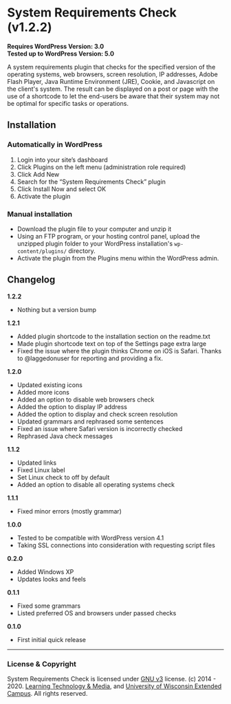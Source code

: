 # System Requirements Check (v1.2.2)

**Requires WordPress Version: 3.0**  
**Tested up to WordPress Version: 5.0**

A system requirements plugin that checks for the specified version of the operating systems, web browsers, screen resolution, IP addresses, Adobe Flash Player, Java Runtime Environment (JRE), Cookie, and Javascript on the client's system. The result can be displayed on a post or page with the use of a shortcode to let the end-users be aware that their system may not be optimal for specific tasks or operations.

## Installation

### Automatically in WordPress

1. Login into your site’s dashboard
2. Click Plugins on the left menu (administration role required)
3. Click Add New
4. Search for the “System Requirements Check” plugin
5. Click Install Now and select OK
6. Activate the plugin

### Manual installation
* Download the plugin file to your computer and unzip it
* Using an FTP program, or your hosting control panel, upload the unzipped plugin folder to your WordPress installation's <code>wp-content/plugins/</code> directory.
* Activate the plugin from the Plugins menu within the WordPress admin.

## Changelog

**1.2.2**
* Nothing but a version bump

**1.2.1**
* Added plugin shortcode to the installation section on the readme.txt
* Made plugin shortcode text on top of the Settings page extra large
* Fixed the issue where the plugin thinks Chrome on iOS is Safari. Thanks to @laggedonuser for reporting and providing a fix.

**1.2.0**
* Updated existing icons
* Added more icons
* Added an option to disable web browsers check
* Added the option to display IP address
* Added the option to display and check screen resolution
* Updated grammars and rephrased some sentences
* Fixed an issue where Safari version is incorrectly checked
* Rephrased Java check messages

**1.1.2**
* Updated links
* Fixed Linux label
* Set Linux check to off by default
* Added an option to disable all operating systems check

**1.1.1**
* Fixed minor errors (mostly grammar)

**1.0.0**
* Tested to be compatible with WordPress version 4.1
* Taking SSL connections into consideration with requesting script files

**0.2.0**
* Added Windows XP
* Updates looks and feels

**0.1.1**
* Fixed some grammars
* Listed preferred OS and browsers under passed checks

**0.1.0**
* First initial quick release

---
### License & Copyright
System Requirements Check is licensed under [GNU v3](https://github.com/uwex-learning-tech/system-requirements-check/blob/master/LICENSE) license. (c) 2014 - 2020. [Learning Technology & Media](https://media.uwex.edu), and [University of Wisconsin Extended Campus](http://ce.uwex.edu/). All rights reserved.
